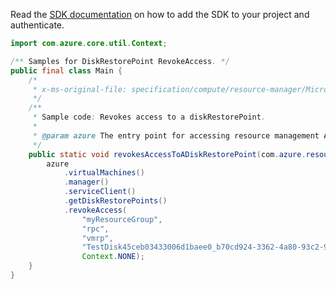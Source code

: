 Read the [SDK documentation](https://github.com/Azure/azure-sdk-for-java/blob/azure-resourcemanager_2.15.0/sdk/resourcemanager/azure-resourcemanager/README.md) on how to add the SDK to your project and authenticate.

```java
import com.azure.core.util.Context;

/** Samples for DiskRestorePoint RevokeAccess. */
public final class Main {
    /*
     * x-ms-original-file: specification/compute/resource-manager/Microsoft.Compute/stable/2021-12-01/examples/EndGetAccessDiskRestorePoint.json
     */
    /**
     * Sample code: Revokes access to a diskRestorePoint.
     *
     * @param azure The entry point for accessing resource management APIs in Azure.
     */
    public static void revokesAccessToADiskRestorePoint(com.azure.resourcemanager.AzureResourceManager azure) {
        azure
            .virtualMachines()
            .manager()
            .serviceClient()
            .getDiskRestorePoints()
            .revokeAccess(
                "myResourceGroup",
                "rpc",
                "vmrp",
                "TestDisk45ceb03433006d1baee0_b70cd924-3362-4a80-93c2-9415eaa12745",
                Context.NONE);
    }
}
```
